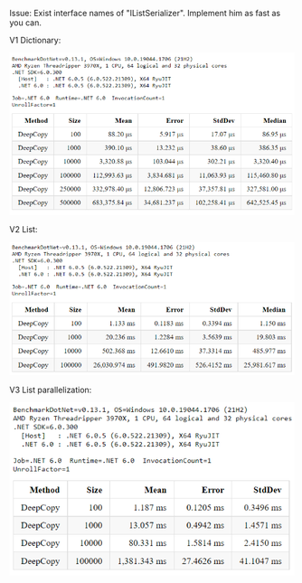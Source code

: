 Issue: Exist interface names of "IListSerializer". Implement him as fast as you can.

V1 Dictionary:

![TestResult](/test_result.png)

V2 List:

![TestResult](/test_resultV2.png)

V3 List parallelization:

![TestResult](/test_resultV3.png)

